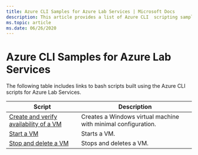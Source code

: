 ```yaml
---
title: Azure CLI Samples for Azure Lab Services | Microsoft Docs
description: This article provides a list of Azure CLI  scripting samples that help you manage labs in Azure Lab Services.
ms.topic: article
ms.date: 06/26/2020
---
```


# Azure CLI Samples for Azure Lab Services

The following table includes links to bash scripts built using the Azure CLI scripts for Azure Lab Services. 

| Script | Description |
|---|---|
| [Create and verify availability of a VM](scripts/create-verify-virtual-machine-in-lab-cli.md) | Creates a Windows virtual machine with minimal configuration. |
| [Start a VM](scripts/start-connect-virtual-machine-in-lab-cli.md) | Starts a VM. |
| [Stop and delete a VM](scripts/stop-delete-virtual-machine-in-lab-cli.md) | Stops and deletes a VM. |
